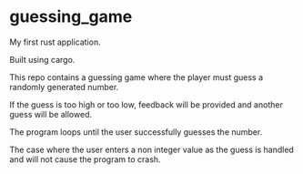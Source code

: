 # guessing_game

My first rust application. 

Built using cargo.

This repo contains a guessing game where the player must guess a randomly generated number. 

If the guess is too high or too low, feedback will be provided and another guess will be allowed. 

The program loops until the user successfully guesses the number. 

The case where the user enters a non integer value as the guess is handled and will not cause the program to crash.
